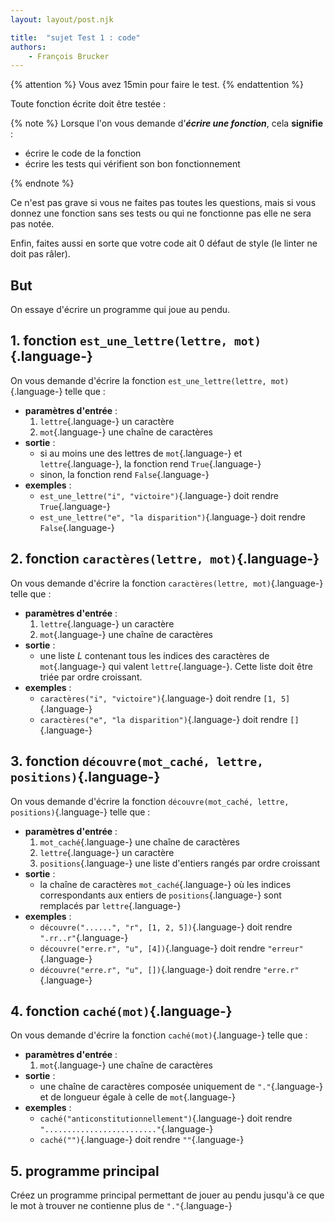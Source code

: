 ```yaml
---
layout: layout/post.njk

title:  "sujet Test 1 : code"
authors:
    - François Brucker
---
```


{% attention %}
Vous avez 15min pour faire le test.
{% endattention %}


Toute fonction écrite doit être testée :

{% note %}
Lorsque l'on vous demande d'***écrire une fonction***, cela **signifie** :

* écrire le code de la fonction
* écrire les tests qui vérifient son bon fonctionnement

{% endnote %}

Ce n'est pas grave si vous ne faites pas toutes les questions, mais si vous donnez une fonction sans ses tests ou qui ne fonctionne pas elle ne sera pas notée.

Enfin, faites aussi en sorte que votre code ait 0 défaut de style (le linter ne doit pas râler).

## But

On essaye d'écrire un programme qui joue au pendu.

## 1. fonction `est_une_lettre(lettre, mot)`{.language-}

On vous demande d'écrire la fonction `est_une_lettre(lettre, mot)`{.language-} telle que :

* **paramètres d'entrée** :
  1. `lettre`{.language-} un caractère
  2. `mot`{.language-} une chaîne de caractères
* **sortie** :
  * si au moins une des lettres de `mot`{.language-} et `lettre`{.language-}, la fonction rend `True`{.language-}
  * sinon, la fonction rend `False`{.language-}
* **exemples** :
  * `est_une_lettre("i", "victoire")`{.language-} doit rendre `True`{.language-}
  * `est_une_lettre("e", "la disparition")`{.language-} doit rendre `False`{.language-}

## 2. fonction `caractères(lettre, mot)`{.language-}

On vous demande d'écrire la fonction `caractères(lettre, mot)`{.language-} telle que :

* **paramètres d'entrée** :
  1. `lettre`{.language-} un caractère
  2. `mot`{.language-} une chaîne de caractères
* **sortie** :
  * une liste $L$ contenant tous les indices des caractères de `mot`{.language-} qui valent `lettre`{.language-}. Cette liste doit être triée par ordre croissant.
* **exemples** :
  * `caractères("i", "victoire")`{.language-} doit rendre `[1, 5]`{.language-}
  * `caractères("e", "la disparition")`{.language-} doit rendre `[]`{.language-}

## 3. fonction `découvre(mot_caché, lettre, positions)`{.language-}

On vous demande d'écrire la fonction `découvre(mot_caché, lettre, positions)`{.language-} telle que :

* **paramètres d'entrée** :
  1. `mot_caché`{.language-} une chaîne de caractères
  2. `lettre`{.language-} un caractère
  3. `positions`{.language-} une liste d'entiers rangés par ordre croissant
* **sortie** :
  * la chaîne de caractères `mot_caché`{.language-} où les indices correspondants aux entiers de `positions`{.language-} sont remplacés par `lettre`{.language-}
* **exemples** :
  * `découvre("......", "r", [1, 2, 5])`{.language-} doit rendre `".rr..r"`{.language-}
  * `découvre("erre.r", "u", [4])`{.language-} doit rendre `"erreur"`{.language-}
  * `découvre("erre.r", "u", [])`{.language-} doit rendre `"erre.r"`{.language-}

## 4. fonction `caché(mot)`{.language-}

On vous demande d'écrire la fonction `caché(mot)`{.language-} telle que :

* **paramètres d'entrée** :
  1. `mot`{.language-} une chaîne de caractères
* **sortie** :
  * une chaîne de caractères composée uniquement de `"."`{.language-} et de longueur égale à celle de `mot`{.language-}
* **exemples** :
  * `caché("anticonstitutionnellement")`{.language-} doit rendre `"........................."`{.language-}
  * `caché("")`{.language-} doit rendre `""`{.language-}

## 5. programme principal

Créez un programme principal permettant de jouer au pendu jusqu'à ce que le mot à trouver ne contienne plus de `"."`{.language-}
